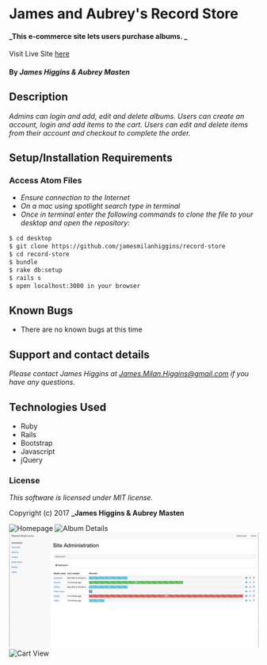 # James and Aubrey's Record Store

#### _This e-commerce site lets users purchase albums. _

Visit Live Site [here](https://james-and-aubrey-record-store.herokuapp.com/)

#### By _**James Higgins & Aubrey Masten**_

## Description

_Admins can login and add, edit and delete albums. Users can create an account, login and add items to the cart. Users can edit and delete items from their account and checkout to complete the order._

## Setup/Installation Requirements

### Access Atom Files

* _Ensure connection to the Internet_
* _On a mac using spotlight search type in terminal_
* _Once in terminal enter the following commands to clone the file to your desktop and open the repository:_
```
$ cd desktop
$ git clone https://github.com/jamesmilanhiggins/record-store
$ cd record-store
$ bundle
$ rake db:setup
$ rails s
$ open localhost:3000 in your browser
```

## Known Bugs

* There are no known bugs at this time


## Support and contact details

_Please contact James Higgins at James.Milan.Higgins@gmail.com if you have any questions._

## Technologies Used

* Ruby
* Rails
* Bootstrap
* Javascript
* jQuery

### License

*This software is licensed under MIT license.*

Copyright (c) 2017 **_James Higgins & Aubrey Masten**

![Homepage](images/home.jpg)
![Album Details](album_detail.jpg)
![Admin Page](app/assets/images/admin.jpg)
![Cart View](cart.jpg)
